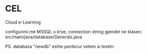 # CEL
Cloud e-Learning

configurimi me MSSQL u krye, connection string gjendet ne klasen:
src/main/java/database/Generals.java

PS. 
databaza "newdb" eshte perdorur vetem si testim
